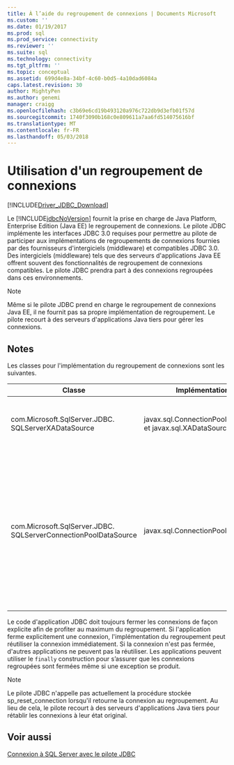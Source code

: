 ```yaml
---
title: À l’aide du regroupement de connexions | Documents Microsoft
ms.custom: ''
ms.date: 01/19/2017
ms.prod: sql
ms.prod_service: connectivity
ms.reviewer: ''
ms.suite: sql
ms.technology: connectivity
ms.tgt_pltfrm: ''
ms.topic: conceptual
ms.assetid: 699d4e8a-34bf-4c60-b0d5-4a10dad6084a
caps.latest.revision: 30
author: MightyPen
ms.author: genemi
manager: craigg
ms.openlocfilehash: c3b69e6cd19b493120a976c722db9d3efb01f57d
ms.sourcegitcommit: 1740f3090b168c0e809611a7aa6fd514075616bf
ms.translationtype: MT
ms.contentlocale: fr-FR
ms.lasthandoff: 05/03/2018
---
```

# <a name="using-connection-pooling"></a>Utilisation d'un regroupement de connexions
[!INCLUDE[Driver_JDBC_Download](../../includes/driver_jdbc_download.md)]

  Le [!INCLUDE[jdbcNoVersion](../../includes/jdbcnoversion_md.md)] fournit la prise en charge de Java Platform, Enterprise Edition (Java EE) le regroupement de connexions. Le pilote JDBC implémente les interfaces JDBC 3.0 requises pour permettre au pilote de participer aux implémentations de regroupements de connexions fournies par des fournisseurs d'intergiciels (middleware) et compatibles JDBC 3.0. Des intergiciels (middleware) tels que des serveurs d'applications Java EE offrent souvent des fonctionnalités de regroupement de connexions compatibles. Le pilote JDBC prendra part à des connexions regroupées dans ces environnements.  
  
> [!NOTE]  
>  Même si le pilote JDBC prend en charge le regroupement de connexions Java EE, il ne fournit pas sa propre implémentation de regroupement. Le pilote recourt à des serveurs d'applications Java tiers pour gérer les connexions.  
  
## <a name="remarks"></a>Notes  
 Les classes pour l'implémentation du regroupement de connexions sont les suivantes.  
  
|Classe|Implémentations| Description|  
|-----------|----------------|-----------------|  
|com.Microsoft.SqlServer.JDBC. SQLServerXADataSource|javax.sql.ConnectionPoolDataSource et javax.sql.XADataSource|Nous vous recommandons d’utiliser le [SQLServerXADataSource](../../connect/jdbc/reference/sqlserverxadatasource-class.md) classe pour tous vos serveurs Java EE a besoin, car elle implémente l’ensemble du regroupement de JDBC 3.0 et des interfaces XA.|  
|com.Microsoft.SqlServer.JDBC. SQLServerConnectionPoolDataSource|javax.sql.ConnectionPoolDataSource|Cette classe est une fabrique de connexions qui permet au serveur d'applications Java EE de peupler son regroupement de connexions à l'aide de connexions physiques. Si la configuration de votre fournisseur de Java EE requiert une classe implémentant javax.sql.ConnectionPoolDataSource, spécifiez le nom de classe [SQLServerConnectionPoolDataSource](../../connect/jdbc/reference/sqlserverconnectionpooldatasource-class.md). Nous déconseillons généralement que vous utilisez le [SQLServerXADataSource](../../connect/jdbc/reference/sqlserverxadatasource-class.md) classe à la place, car il implémente le regroupement et les interfaces XA et a été vérifiée dans davantage de configurations de serveur Java EE.|  
  
 Le code d'application JDBC doit toujours fermer les connexions de façon explicite afin de profiter au maximum du regroupement. Si l'application ferme explicitement une connexion, l'implémentation du regroupement peut réutiliser la connexion immédiatement. Si la connexion n'est pas fermée, d'autres applications ne peuvent pas la réutiliser. Les applications peuvent utiliser le `finally` construction pour s’assurer que les connexions regroupées sont fermées même si une exception se produit.  
  
> [!NOTE]  
>  Le pilote JDBC n'appelle pas actuellement la procédure stockée sp_reset_connection lorsqu'il retourne la connexion au regroupement. Au lieu de cela, le pilote recourt à des serveurs d'applications Java tiers pour rétablir les connexions à leur état original.  
  
## <a name="see-also"></a>Voir aussi  
 [Connexion à SQL Server avec le pilote JDBC](../../connect/jdbc/connecting-to-sql-server-with-the-jdbc-driver.md)  
  
  
